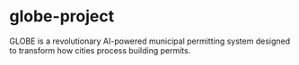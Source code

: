 # globe-project
GLOBE is a revolutionary AI-powered municipal permitting system designed to transform how cities process building permits.
